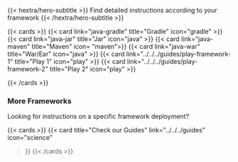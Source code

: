 

{{< hextra/hero-subtitle >}}
Find detailed instructions according to your framework
{{< /hextra/hero-subtitle >}}

{{< cards >}}
  {{< card link="java-gradle" title="Gradle" icon="gradle" >}}
  {{< card link="java-jar" title="Jar" icon="java" >}}
  {{< card link="java-maven" title="Maven" icon= "maven">}}
  {{< card link="java-war" title="War/Ear" icon="java" >}}
  {{< card link="../../../guides/play-framework-1" title="Play 1" icon="play" >}}
  {{< card link="../../../guides/play-framework-2" title="Play 2" icon="play" >}}
  
{{< /cards >}}

### More Frameworks

Looking for instructions on a specific framework deployment?

{{< cards >}}
{{< card
    title="Check our Guides"
    link="../../../guides"
    icon="science"
  >}}
  {{< /cards >}}
  


